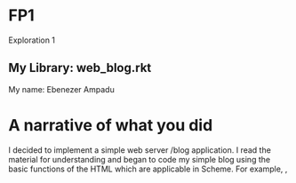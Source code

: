 # FP1
Exploration 1


## My Library: web_blog.rkt

My name: Ebenezer Ampadu


A narrative of what you did
===================
I decided to implement a simple web server /blog application. I read the material for understanding
and began to code my simple blog using the basic functions of the HTML which are applicable in Scheme.
For example, <head>, <title> in HTML, have similar functions in Scheme using either the 
Quasiquotation or Aplomb syntaxes.

Highlight of Code that was Written with Explanations
===================================
The web server begins with a header: #lang web-server/insta which is a way of obtaining a servlet
to run in the web server by using the INSTA language.

The start request is to start a new web server.

The other commands are the parallels of html tags in the scheme language, using either the Quasiquotation
syntax. For example, <head> in html is head in aplomb.

Output:
==========
Welcome to Ebenezer's Sports Blog --

The Blog for Champions

Today's Post

The Tigers drastically defeated the Raging Lions 4 - 1. The battle raged on for hours, until Brett Droscol scored in the 21st minute: an opener for the indispensable Tigers.

Goal number 2, delivered by Ameke Barnes, arrived in the 31st minute, and caused the Raging Lions great distress. It did not take long before Rikard Helmot dribbled from the midfield everyone in sight, including the goal keeper for the Tigers to get an opener for the Lions. The score became 2-1 in favor of the Tigers. The game retired a little until the second half, when Messa Livingston was brought down in the penalty area of the Lions. He decided to take the kick himself amid the spectators cheers' signaling him to go to bench to see to his injuries. He brought the scores to 3-1 to the displeasure of the Lion's fans, who were already bemoaning their fate at the hands of the versatile Tigers. The final goal was scored by Dave Harrington who was brought on as a substitute in the final moments.


Yesterday's Post


Maria Mascot Defeats Anna Mullosk in the Tennis Open

